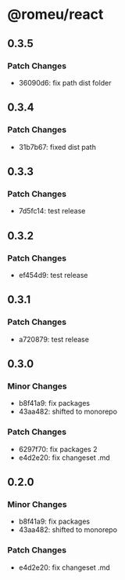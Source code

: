 # @romeu/react

## 0.3.5

### Patch Changes

- 36090d6: fix path dist folder

## 0.3.4

### Patch Changes

- 31b7b67: fixed dist path

## 0.3.3

### Patch Changes

- 7d5fc14: test release

## 0.3.2

### Patch Changes

- ef454d9: test release

## 0.3.1

### Patch Changes

- a720879: test release

## 0.3.0

### Minor Changes

- b8f41a9: fix packages
- 43aa482: shifted to monorepo

### Patch Changes

- 6297f70: fix packages 2
- e4d2e20: fix changeset .md

## 0.2.0

### Minor Changes

- b8f41a9: fix packages
- 43aa482: shifted to monorepo

### Patch Changes

- e4d2e20: fix changeset .md
